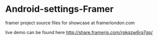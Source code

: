 # Android-settings-Framer
framer project source files for showcase at framerlondon.com

live demo can be found here
http://share.framerjs.com/rpkqzw6rq7gp/
